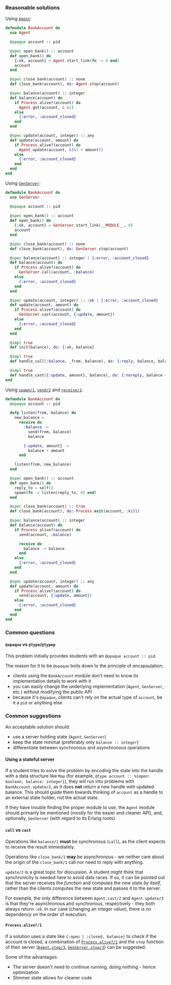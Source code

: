 ### Reasonable solutions

Using [`Agent`](https://hexdocs.pm/elixir/Agent.html):

```elixir
defmodule BankAccount do
  use Agent

  @opaque account :: pid

  @spec open_bank() :: account
  def open_bank() do
    {:ok, account} = Agent.start_link(fn -> 0 end)
    account
  end

  @spec close_bank(account) :: none
  def close_bank(account), do: Agent.stop(account)

  @spec balance(account) :: integer
  def balance(account) do
    if Process.alive?(account) do
      Agent.get(account, & &1)
    else
      {:error, :account_closed}
    end
  end

  @spec update(account, integer) :: any
  def update(account, amount) do
    if Process.alive?(account) do
      Agent.update(account, &(&1 + amount))
    else
      {:error, :account_closed}
    end
  end
end
```

Using [`GenServer`](https://hexdocs.pm/elixir/GenServer.html):

```elixir
defmodule BankAccount do
  use GenServer

  @opaque account :: pid
  
  @spec open_bank() :: account
  def open_bank() do
    {:ok, account} = GenServer.start_link(__MODULE__, 0)
    account
  end

  @spec close_bank(account) :: none
  def close_bank(account), do: GenServer.stop(account)

  @spec balance(account) :: integer | {:error, :account_closed}
  def balance(account) do
    if Process.alive?(account) do
      GenServer.call(account, :balance)
    else
      {:error, :account_closed}
    end
  end

  @spec update(account, integer) :: :ok | {:error, :account_closed}
  def update(account, amount) do
    if Process.alive?(account) do
      GenServer.cast(account, {:update, amount})
    else
      {:error, :account_closed}
    end
  end

  @impl true
  def init(balance), do: {:ok, balance}

  @impl true
  def handle_call(:balance, _from, balance), do: {:reply, balance, balance}

  @impl true
  def handle_cast({:update, amount}, balance), do: {:noreply, balance + amount}
end
```

Using [`spawn/1`](https://hexdocs.pm/elixir/Kernel.html#spawn/1),
[`send/2`](https://hexdocs.pm/elixir/Kernel.html#send/2) and
[`receive/1`](https://hexdocs.pm/elixir/Kernel.SpecialForms.html#receive/1):

```elixir
defmodule BankAccount do
  @opaque account :: pid

  defp listen(from, balance) do
    new_balance =
      receive do
        :balance ->
          send(from, balance)
          balance

        {:update, amount} ->
          balance + amount
      end

    listen(from, new_balance)
  end

  @spec open_bank() :: account
  def open_bank() do
    reply_to = self()
    spawn(fn -> listen(reply_to, 0) end)
  end

  @spec close_bank(account) :: true
  def close_bank(account), do: Process.exit(account, :kill)

  @spec balance(account) :: integer
  def balance(account) do
    if Process.alive?(account) do
      send(account, :balance)

      receive do
        balance -> balance
      end
    else
      {:error, :account_closed}
    end
  end

  @spec update(account, integer) :: any
  def update(account, amount) do
    if Process.alive?(account) do
      send(account, {:update, amount})
    else
      {:error, :account_closed}
    end
  end
end
```

### Common questions

#### `@opaque` vs `@type`/`@typep`

This problem initially provides students with an `@opaque account :: pid`.

The reason for it to be `@opaque` boils down to the principle of encapsulation:

- clients using the `BankAccount` module don't need to know its implementation details to work with it
- you can easily change the underlying implementation (`Agent`, `GenServer`, etc.) without modifying the public API
- because it's `@opaque`, clients can't rely on the actual type of `account`, be it a `pid` or anything else

### Common suggestions

An acceptable solution should:

- use a server holding state (`Agent`, `GenServer`)
- keep the state minimal (preferably only `balance :: integer`)
- differentiate between synchronous and asynchronous operations

#### Using a stateful server

If a student tries to solve the problem by encoding the state into the handle
with a data structure like `Map` (for example, `@type account :: %{open: boolean, balance: integer}`),
they will run into problems with `BankAccount.update/2`, as it does **not** return a new handle with updated balance.
This should guide them towards thinking of `account` as a handle to an external state holder, not the actual state.

If they have trouble finding the proper module to use, the `Agent` module should primarily be mentioned
(mostly for the easier and cleaner API), and, optionally, `GenServer` (with regard to its Erlang roots).

#### `call` vs `cast`

Operations like `balance/1` **must** be synchronous (`call`),
as the client expects to receive the result immediately.

Operations like `close_bank/1` **may** be asynchronous -
we neither care about the origin of the `close_bank/1` call nor need to reply with anything.

`update/2` is a great topic for discussion.
A student might think that synchronicity is needed here to avoid data races.
If so, it can be pointed out that the server receives the *function* and computes the new state *by itself*,
rather than the clients computes the new state and passes it to the server.

For example, the only difference between `Agent.cast/2` and `Agent.update/3` is
that they're asynchronous and synchronous, respectively - they both always return `:ok`.
In our case (changing an integer value), there is no dependency on the order of execution.

#### `Process.alive?/1`

If a solution uses a state like `{:open | :closed, balance}` to check if the account is closed,
a combination of [`Process.alive?/1`](https://hexdocs.pm/elixir/Process.html#alive?/1)
and the `stop` function of their server ([`Agent.stop/3`](https://hexdocs.pm/elixir/Agent.html#stop/3), [`GenServer.stop/3`](https://hexdocs.pm/elixir/GenServer.html#stop/3)) can be suggested.

Some of the advantages:

- The server doesn't need to continue running, doing nothing - hence optimization
- Slimmer state allows for cleaner code
